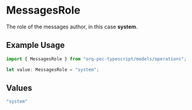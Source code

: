 # MessagesRole

The role of the messages author, in this case **system**.

## Example Usage

```typescript
import { MessagesRole } from "orq-poc-typescript/models/operations";

let value: MessagesRole = "system";
```

## Values

```typescript
"system"
```